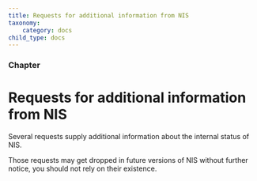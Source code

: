 ```yaml
---
title: Requests for additional information from NIS
taxonomy:
    category: docs
child_type: docs
---
```


 
### Chapter

# Requests for additional information from NIS 
Several requests supply additional information about the internal status of NIS.

 
Those requests may get dropped in future versions of NIS without further notice, you should not rely on their existence. 

 
